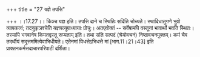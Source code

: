 +++
title = "27 यज्ञे तपसि"

+++
।।17.27।। किञ्च यज्ञ इति। तपसि दाने च स्थितिः सदिति चोच्यते।
स्थादिधातुगणे भुवो व्यापकत्वं; तदनुकृञश्चेति यज्ञपत्युपाध्यायाः प्रोचुः।
अतएवोक्तं -- सर्वेषामपि वस्तूनां भावार्थो भवति स्थितः। तस्यापि भगवानेष
किमतद्वस्तु रूप्यताम् इति। तथा सति सत्पदं (श्रेयोवचनं) निष्ठावचनमुक्तम्।
कर्म चैव तदर्थीयं सदुत्तममित्येवाभिधीयते। एतेनमां विधत्तेऽभिधत्ते मां
\[भाग.11।21।43\] इति प्राक्तनकर्मसदाचारपरिपाटी दर्शिता।
